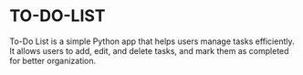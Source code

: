# TO-DO-LIST
To-Do List is a simple Python app that helps users manage tasks efficiently. It allows users to add, edit, and delete tasks, and mark them as completed for better organization.
